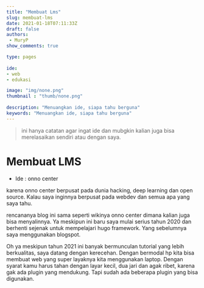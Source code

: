 ```yaml
---
title: "Membuat Lms"
slug: membuat-lms
date: 2021-01-18T07:11:33Z
draft: false
authors:
 - MuryP
show_comments: true

type: pages
 
ide:
- web
- edukasi

image: "img/none.png"
thumbnail : "thumb/none.png"
 
description: "Menuangkan ide, siapa tahu berguna"
keywords: "Menuangkan ide, siapa tahu berguna"
--- 
```

> ini hanya catatan agar ingat ide dan mubgkin kalian juga bisa merelasaikan sendiri atau dengan saya.

# Membuat LMS 
- Ide : onno center

karena onno center berpusat pada dunia hacking, deep learning dan open source. Kalau saya inginnya berpusat pada webdev dan semua apa yang saya tahu. 

rencananya blog ini sama seperti wikinya onno center dimana kalian juga bisa menyalinnya. Ya meskipun ini baru saya mulai serius tahun 2020 dan berhenti sejenak untuk mempelajari hugo framework. Yang sebelumnya saya menggunakan blogspot.

Oh ya meskipun tahun 2021 ini banyak bermunculan tutorial yang lebih berkualitas, saya datang dengan kerecehan. Dengan bermodal hp kita bisa membuat web yang super layaknya kita menggunakan laptop. Dengan syarat kamu harus tahan dengan layar kecil, dua jari dan agak ribet, karena gak ada plugin yang mendukung. Tapi sudah ada beberapa plugin yang bisa digunakan.

